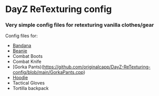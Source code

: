 # DayZ ReTexturing config
### Very simple config files for retexturing vanilla clothes/gear ###

 Config files for:
 - [Bandana](https://github.com/originalcapp/DayZ-ReTexturing-config/blob/main/Bandana.cpp)
 - [Beanie](https://github.com/originalcapp/DayZ-ReTexturing-config/blob/main/Beanie.cpp)
 - Combat Boots
 - Combat Knife
 - [Gorka Pants)(https://github.com/originalcapp/DayZ-ReTexturing-config/blob/main/GorkaPants.cpp)
 - [Hoodie](https://github.com/originalcapp/DayZ-ReTexturing-config/blob/main/Hoodie.cpp)
 - Tactical Gloves
 - Tortilla backpack
